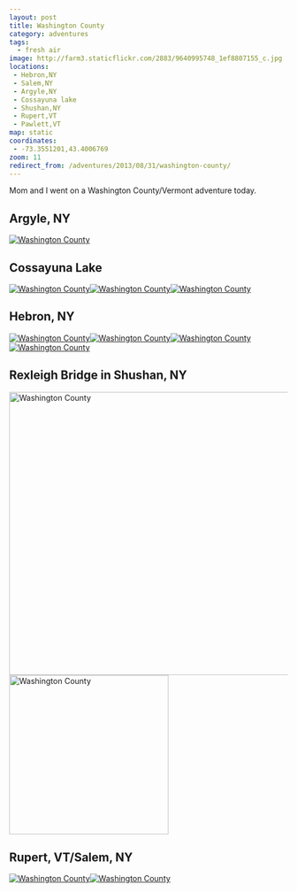 ```yaml
---
layout: post
title: Washington County
category: adventures
tags:
  - fresh air
image: http://farm3.staticflickr.com/2883/9640995748_1ef8807155_c.jpg
locations:
 - Hebron,NY
 - Salem,NY
 - Argyle,NY
 - Cossayuna lake
 - Shushan,NY
 - Rupert,VT
 - Pawlett,VT
map: static
coordinates:
 - -73.3551201,43.4006769
zoom: 11
redirect_from: /adventures/2013/08/31/washington-county/
---
```



Mom and I went on a Washington County/Vermont adventure today.

## Argyle, NY

<div class="photos">
<a href="http://www.flickr.com/photos/91218249@N05/9637740279/" title="Washington County by katydecorah, on Flickr"><img src="http://farm3.staticflickr.com/2878/9637740279_a6f70ebedd_c.jpg"  alt="Washington County"></a>
</div>

## Cossayuna Lake

<div class="photos">
<a href="http://www.flickr.com/photos/91218249@N05/9637747745/" title="Washington County by katydecorah, on Flickr"><img src="http://farm6.staticflickr.com/5470/9637747745_b5989c4710_c.jpg" class="img-half" alt="Washington County"></a><a href="http://www.flickr.com/photos/91218249@N05/9640986104/" title="Washington County by katydecorah, on Flickr"><img src="http://farm3.staticflickr.com/2878/9640986104_1a6274ee92_c.jpg" class="img-half" alt="Washington County"></a><a href="http://www.flickr.com/photos/91218249@N05/9640987334/" title="Washington County by katydecorah, on Flickr"><img src="http://farm6.staticflickr.com/5498/9640987334_81452d79e3_c.jpg"  alt="Washington County" class="pop-out"></a>
</div>

## Hebron, NY

<div class="photos">
<a href="http://www.flickr.com/photos/91218249@N05/9640990302/" title="Washington County by katydecorah, on Flickr"><img src="http://farm6.staticflickr.com/5532/9640990302_827d1982fc_c.jpg" class="img-half" alt="Washington County"></a><a href="http://www.flickr.com/photos/91218249@N05/9640992772/" title="Washington County by katydecorah, on Flickr"><img src="http://farm6.staticflickr.com/5509/9640992772_145d3077e2_c.jpg" class="img-half" alt="Washington County"></a><a href="http://www.flickr.com/photos/91218249@N05/9640977766/" title="Washington County by katydecorah, on Flickr"><img src="http://farm4.staticflickr.com/3762/9640977766_b4d34ec115_c.jpg" class="img-half" alt="Washington County"></a><a href="http://www.flickr.com/photos/91218249@N05/9637759135/" title="Washington County by katydecorah, on Flickr"><img src="http://farm8.staticflickr.com/7353/9637759135_4c2076a44d_c.jpg" class="img-half" alt="Washington County"></a>
</div>

## Rexleigh Bridge in Shushan, NY

<div class="photos">
<a href="http://www.flickr.com/photos/91218249@N05/9640995748/" title="Washington County by katydecorah, on Flickr"><img src="http://farm3.staticflickr.com/2883/9640995748_1ef8807155_c.jpg" width="512" class="img-split-wide" alt="Washington County"></a><a href="http://www.flickr.com/photos/91218249@N05/9640997512/" title="Washington County by katydecorah, on Flickr"><img src="http://farm6.staticflickr.com/5508/9640997512_4d46d93e11_c.jpg" width="288"  class="img-split-tall" alt="Washington County"></a>
</div>

## Rupert, VT/Salem, NY

<div class="photos">
<a href="http://www.flickr.com/photos/91218249@N05/9637763745/" title="Washington County by katydecorah, on Flickr"><img src="http://farm6.staticflickr.com/5496/9637763745_235a81196b_c.jpg" class="img-half" alt="Washington County"></a><a href="http://www.flickr.com/photos/91218249@N05/9637743609/" title="Washington County by katydecorah, on Flickr"><img src="http://farm6.staticflickr.com/5492/9637743609_c4546f5f1a_c.jpg" class="img-half" alt="Washington County"></a>
</div>
